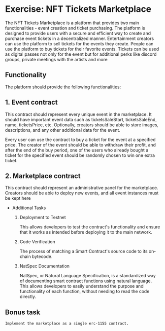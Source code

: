 # Exercise: NFT Tickets Marketplace


The NFT Tickets Marketplace is a platform that provides two main functionalities - event creation and ticket 
purchasing. The platform is designed to provide users with a secure and efficient way to create and purchase event 
tickets in a decentralized manner. Entertainment creators can use the platform to sell tickets for the events they 
create. People can use the platform to buy tickets for their favorite events. Tickets can be used as digital passes not 
only for the event but for additional perks like discord groups, private meetings with the artists and more



## Functionality

The platform should provide the following functionalities:

## 1. Event contract


This contract should represent every unique event in the marketplace. It should have important event data such 
as ticketsSaleStart, ticketsSaleEnd, name, ticketsPrice, etc. Optionally, creators should be able to store images, 
descriptions, and any other additional data for the event.


Every user can use the contract to buy a ticket for the event at a specified price.
The creator of the event should be able to withdraw their profit, and after the end of the buy period, one of the 
users who already bought a ticket for the specified event should be randomly chosen to win one extra ticket.


## 2. Marketplace contract

This contract should represent an administrative panel for the marketplace. Creators should be able to deploy 
new events, and all event instances must be kept here

* Additional Tasks

    1. Deployment to Testnet

        This allows developers to test the contract's functionality and ensure that it works as intended before 
        deploying it to the main network.

    2. Code Verification

        The process of matching a Smart Contract's source code to its on-chain bytecode.

    3. NatSpec Documentation

        NatSpec, or Natural Language Specification, is a standardized way of documenting smart contract functions 
        using natural language. This allows developers to easily understand the purpose and functionality of each 
        function, without needing to read the code directly.


## Bonus task

`Implement the marketplace as a single erc-1155 contract.`